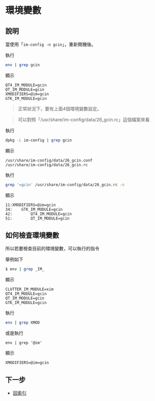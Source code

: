 
# 環境變數

## 說明

當使用「`im-config -n gcin`」，重新開機後。

執行

``` sh
env | grep gcin
```

顯示

```
QT4_IM_MODULE=gcin
QT_IM_MODULE=gcin
XMODIFIERS=@im=gcin
GTK_IM_MODULE=gcin
```

> 正常狀況下，要有上面4個環境變數設定。

> 可以對照「/usr/share/im-config/data/26_gcin.rc」這個檔案來看

執行

``` sh
dpkg -L im-config | grep gcin
```

顯示

```
/usr/share/im-config/data/26_gcin.conf
/usr/share/im-config/data/26_gcin.rc
```

執行

``` sh
grep '=gcin' /usr/share/im-config/data/26_gcin.rc -n
```

顯示

```
11:XMODIFIERS=@im=gcin
34:    GTK_IM_MODULE=gcin
42:        QT4_IM_MODULE=gcin
51:        QT_IM_MODULE=gcin
```

## 如何檢查環境變數

所以若要檢查目前的環境變數，可以執行的指令

舉例如下

``` sh
$ env | grep _IM_
```

顯示

```
CLUTTER_IM_MODULE=xim
QT4_IM_MODULE=gcin
QT_IM_MODULE=gcin
GTK_IM_MODULE=gcin
```

執行

``` sh
env | grep XMOD
```

或是執行

```
env | grep '@im'
```

顯示

```
XMODIFIERS=@im=gcin
```


## 下一步

* [回索引](all.md)
